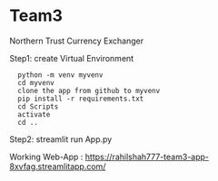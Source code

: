 # Team3
Northern Trust Currency Exchanger

Step1: create Virtual Environment 

      python -m venv myvenv
      cd myvenv
      clone the app from github to myvenv
      pip install -r requirements.txt
      cd Scripts
      activate
      cd ..
 Step2:  streamlit run App.py

Working Web-App :  https://rahilshah777-team3-app-8xvfag.streamlitapp.com/

